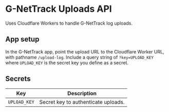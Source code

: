 # G-NetTrack Uploads API

Uses Cloudflare Workers to handle G-NetTrack log uploads.

## App setup

In the G-NetTrack app, point the upload URL to the Cloudflare Worker URL, with pathname `/upload-log`. Include a query string of `?key=UPLOAD_KEY` where `UPLOAD_KEY` is the secret key you define as a secret.

## Secrets

| Key          | Description                         |
| ------------ | ----------------------------------- |
| `UPLOAD_KEY` | Secret key to authenticate uploads. |
